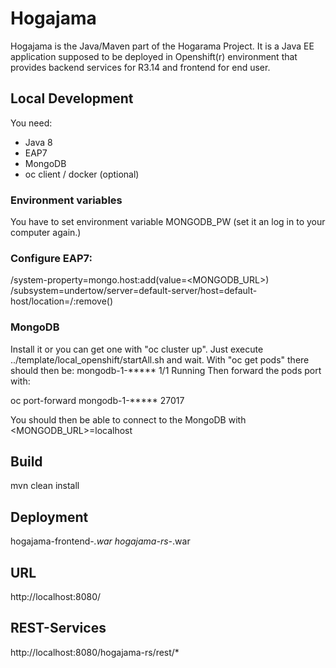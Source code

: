 # Hogajama

Hogajama is the Java/Maven part of the Hogarama Project.
It is a Java EE application supposed to be deployed in Openshift(r) environment that provides backend services for R3.14 and frontend for end user.

## Local Development

You need:
 * Java 8
 * EAP7
 * MongoDB
 * oc client / docker (optional)
 
### Environment variables
You have to set environment variable MONGODB_PW (set it an log in to your computer again.)

### Configure EAP7:
/system-property=mongo.host:add(value=<MONGODB_URL>)
/subsystem=undertow/server=default-server/host=default-host/location=\/:remove()

### MongoDB
Install it or you can get one with "oc cluster up".
Just execute ../template/local_openshift/startAll.sh and wait.
With "oc get pods" there should then be:
mongodb-1-*****      1/1       Running
Then forward the pods port with:

oc port-forward mongodb-1-***** 27017

You should then be able to connect to the MongoDB with <MONGODB_URL>=localhost


## Build
mvn clean install

## Deployment
hogajama-frontend-*.war
hogajama-rs-*.war

## URL
http://localhost:8080/

## REST-Services
http://localhost:8080/hogajama-rs/rest/*
